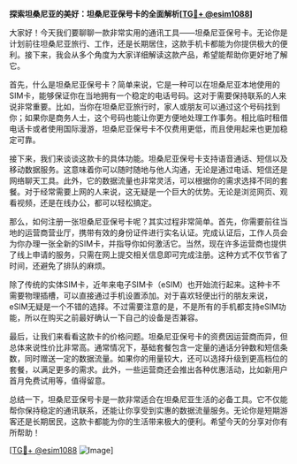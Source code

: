 **探索坦桑尼亚的美好：坦桑尼亚保号卡的全面解析[[TG💪+ @esim1088](https://t.me/s/esim1088)]**

大家好！今天我们要聊聊一款非常实用的通讯工具——坦桑尼亚保号卡。无论你是计划前往坦桑尼亚旅行、工作，还是长期居住，这款手机卡都能为你提供极大的便利。接下来，我会从多个角度为大家详细解读这款产品，希望能帮助你更好地了解它。

首先，什么是坦桑尼亚保号卡？简单来说，它是一种可以在坦桑尼亚本地使用的SIM卡，能够保证你在当地拥有一个稳定的电话号码。这对于需要保持联系的人来说非常重要。比如，当你在坦桑尼亚旅行时，家人或朋友可以通过这个号码找到你；如果你是商务人士，这个号码也能让你更方便地处理工作事务。相比临时租借电话卡或者使用国际漫游，坦桑尼亚保号卡不仅费用更低，而且使用起来也更加稳定可靠。

接下来，我们来谈谈这款卡的具体功能。坦桑尼亚保号卡支持语音通话、短信以及移动数据服务。这意味着你可以随时随地与他人沟通，无论是通过电话、短信还是网络聊天工具。此外，它的数据流量也非常灵活，可以根据你的需求选择不同的套餐。对于经常需要上网的人来说，这无疑是一个巨大的优势。无论是浏览网页、观看视频，还是在线办公，都可以轻松搞定。

那么，如何注册一张坦桑尼亚保号卡呢？其实过程非常简单。首先，你需要前往当地的运营商营业厅，携带有效的身份证件进行实名认证。完成认证后，工作人员会为你办理一张全新的SIM卡，并指导你如何激活它。当然，现在许多运营商也提供了线上申请的服务，只需在网上提交相关信息即可完成注册。这种方式不仅节省了时间，还避免了排队的麻烦。

除了传统的实体SIM卡，近年来电子SIM卡（eSIM）也开始流行起来。这种卡不需要物理插槽，可以直接通过手机设置添加。对于喜欢轻便出行的朋友来说，eSIM无疑是一个不错的选择。不过需要注意的是，不是所有的手机都支持eSIM功能，所以在购买之前最好确认一下自己的设备是否兼容。

最后，让我们来看看这款卡的价格问题。坦桑尼亚保号卡的资费因运营商而异，但总体来说性价比非常高。通常情况下，基础套餐包含一定量的通话分钟数和短信条数，同时赠送一定的数据流量。如果你的用量较大，还可以选择升级到更高档位的套餐，以满足更多的需求。此外，一些运营商还会推出各种优惠活动，比如新用户首月免费试用等，值得留意。

总结一下，坦桑尼亚保号卡是一款非常适合在坦桑尼亚生活的必备工具。它不仅能帮你保持稳定的通讯联系，还能让你享受到实惠的数据流量服务。无论你是短期游客还是长期居民，这款卡都能为你的生活带来极大的便利。希望今天的分享对你有所帮助！

[[TG💪+ @esim1088](https://t.me/s/esim1088) ![Image](https://i.postimg.cc/4NQfJmqS/Snipaste-2025-05-13-00-14-12.png)]